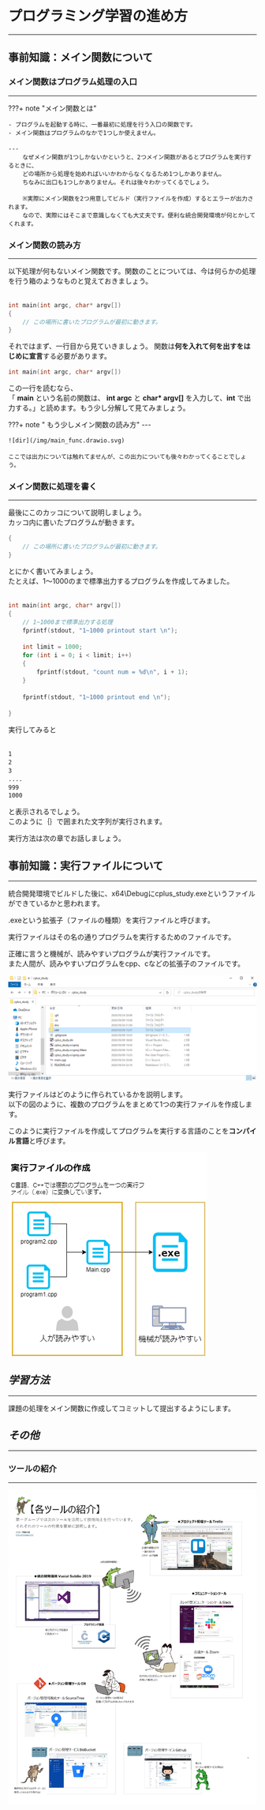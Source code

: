 # プログラミング学習の進め方

---

## 事前知識：メイン関数について

### メイン関数はプログラム処理の入口

---

???+ note "メイン関数とは"

    - プログラムを起動する時に、一番最初に処理を行う入口の関数です。
    - メイン関数はプログラムのなかで1つしか使えません。

    ---
        なぜメイン関数が1つしかないかというと、2つメイン関数があるとプログラムを実行するときに、
        どの場所から処理を始めればいいかわからなくなるため1つしかありません。  
        ちなみに出口も1つしかありません。それは後々わかってくるでしょう。  
        
        ※実際にメイン関数を2つ用意してビルド（実行ファイルを作成）するとエラーが出力されます。  
        なので、実際にはそこまで意識しなくても大丈夫です。便利な統合開発環境が何とかしてくれます。  

### メイン関数の読み方

---

以下処理が何もないメイン関数です。関数のことについては、今は何らかの処理を行う箱のようなものと覚えておきましょう。  

```cpp

int main(int argc, char* argv[])
{
    // この場所に書いたプログラムが最初に動きます。
}

```

それではまず、一行目から見ていきましょう。
関数は**何を入れて何を出すをはじめに宣言**する必要があります。

```cpp
int main(int argc, char* argv[])
```

この一行を読むなら、  
「 **main** という名前の関数は、 **int argc** と <b>char* argv[]</b> を入力して、**int** で出力する。」と読めます。もう少し分解して見てみましょう。


???+ note " もう少しメイン関数の読み方"
    ---

    ![dir](/img/main_func.drawio.svg)

    ここでは出力については触れてませんが、この出力についても後々わかってくることでしょう。

### メイン関数に処理を書く

---

最後にこのカッコについて説明しましょう。  
カッコ内に書いたプログラムが動きます。

```cpp
{
    // この場所に書いたプログラムが最初に動きます。
}
```

とにかく書いてみましょう。  
たとえば、1～1000のまで標準出力するプログラムを作成してみました。  

```cpp

int main(int argc, char* argv[])
{
    // 1~1000まで標準出力する処理
    fprintf(stdout, "1~1000 printout start \n");

    int limit = 1000;
    for (int i = 0; i < limit; i++)
    {
        fprintf(stdout, "count num = %d\n", i + 1);
    }

    fprintf(stdout, "1~1000 printout end \n");

}

```

実行してみると

```cmd

1
2
3
....
999
1000
```

と表示されるでしょう。  
このように｛｝で囲まれた文字列が実行されます。

実行方法は次の章でお話しましょう。

## 事前知識：実行ファイルについて

---

統合開発環境でビルドした後に、x64\Debugにcplus_study.exeというファイルができているかと思われます。  

.exeという拡張子（ファイルの種類）を実行ファイルと呼びます。  

実行ファイルはその名の通りプログラムを実行するためのファイルです。  

正確に言うと機械が、読みやすいプログラムが実行ファイルです。  
また人間が、読みやすいプログラムをcpp、cなどの拡張子のファイルです。  

![dir](/img/ディレクトリ.gif)

実行ファイルはどのように作られているかを説明します。  
以下の図のように、複数のプログラムをまとめて1つの実行ファイルを作成します。  

このように実行ファイルを作成してプログラムを実行する言語のことを**コンパイル言語**と呼びます。  

![dir](/img/コンパイル.png)

## _学習方法_

---



課題の処理をメイン関数に作成してコミットして提出するようにします。

## _その他_

---

### ツールの紹介

---

![howtotools](/img/ツールの説明.jpg)
